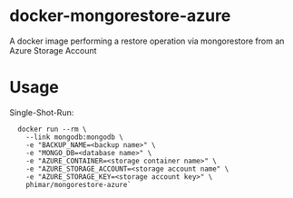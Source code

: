 # docker-mongorestore-azure
A docker image performing a restore operation via mongorestore from an Azure Storage Account

# Usage
Single-Shot-Run:
```
  docker run --rm \
    --link mongodb:mongodb \
    -e "BACKUP_NAME=<backup name>" \
    -e "MONGO_DB=<database name>" \
    -e "AZURE_CONTAINER=<storage container name>" \
    -e "AZURE_STORAGE_ACCOUNT=<storage account name" \
    -e "AZURE_STORAGE_KEY=<storage account key>" \
    phimar/mongorestore-azure`
```